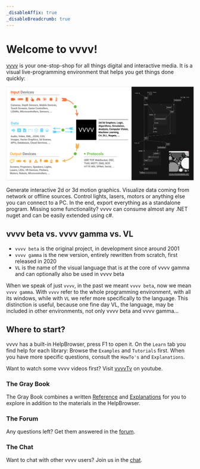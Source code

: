 ```yaml
---
_disableAffix: true
_disableBreadcrumb: true
---
```


# Welcome to vvvv!

[vvvv](http://visualprogramming.net) is your one-stop-shop for all things digital and interactive media. It is a visual live-programming environment that helps you get things done quickly: 

![](images/vvvvIO.png)

Generate interactive 2d or 3d motion graphics. Visualize data coming from network or offline sources. Control lights, lasers, motors or anything else you can connect to a PC. In the end, export everything as a standalone program. Missing some functionality? vvvv can consume almost any .NET nuget and can be easily extended using c#.

## vvvv beta vs. vvvv gamma vs. VL

* ``vvvv beta`` is the original project, in development since around 2001
* ``vvvv gamma`` is the new version, entirely rewritten from scratch, first released in 2020
* ``VL`` is the name of the visual language that is at the core of vvvv gamma and can optionally also be used in vvvv beta

When we speak of just ``vvvv``, in the past we meant ``vvvv beta``, now we mean ``vvvv gamma``. With ``vvvv`` refer to the whole programming environment, with all its windows, while with ``VL`` we refer more specifically to the language. This distinction is useful, because one fine day VL, the language, may be included in other environments, not only vvvv beta and vvvv gamma...

## Where to start?

vvvv has a built-in HelpBrowser, press F1 to open it. On the ``Learn`` tab you find help for each library: Browse the ``Examples`` and ``Tutorials`` first. When you have more specific questions, consult the ``HowTo's`` and ``Explanations``.

Want to watch some vvvv videos first? Visit [vvvvTv](https://www.youtube.com/vvvvtv42) on youtube.

### The Gray Book

The Gray Book combines a written [Reference](reference/hde/gui.md) and [Explanations](introduction/language.md) for you to explore in addition to the materials in the HelpBrowser. 

### The Forum

Any questions left? Get them answered in the [forum](http://discourse.vvvv.org).

### The Chat

Want to chat with other vvvv users? Join us in the [chat](https://app.element.io/#/room/#vvvv:matrix.org).